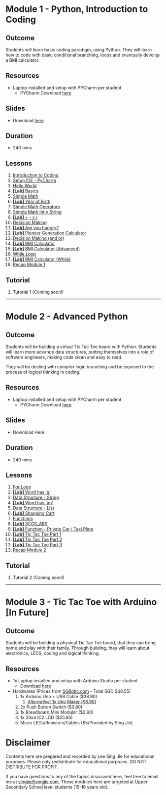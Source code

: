 # Module 1 - Python, Introduction to Coding

## Outcome

Students will learn basic coding paradigm, using Python. They will learn how to code with basic conditional branching, loops and eventually develop a BMI calculator.

## Resources
- Laptop installed and setup with PYCharm per student
  - PYCharm Download [here](https://www.jetbrains.com/pycharm/download/#section=windows)
  
## Slides
- Download [here](https://github.com/singjie/scgs-website/raw/gh-pages/SCGS%20-%201.0%20Python.pdf)

## Duration 
- 240 mins

## Lessons
1. [Introduction to Coding](https://youtu.be/Or6vjMsUHRU)
1. [Setup IDE - PyCharm](https://youtu.be/tiKiJaCzoMs)
1. [Hello World](https://youtu.be/s-38bX3bJSA)
1. [**[Lab]** Basics](https://youtu.be/J0p834QcaAA)
1. [Simple Math](https://youtu.be/TixJnZnSDf0)
1. [**[Lab]** Year of Birth](https://youtu.be/XAnclZ_jw_k)
1. [Simple Math Operators](https://youtu.be/6yf-RheenDc)
1. [Simple Math Int v String](https://youtu.be/maPQUt3VNCM)
1. [**[Lab]** + - x /](https://youtu.be/O4ZDADeZRrc)
1. [Decision Making](https://youtu.be/wMvoUv6oXd4)
1. [**[Lab]** Are you hungry?](https://youtu.be/2_OHWq_GFgI)
1. [**[Lab]** Pioneer Generation Calculator](https://youtu.be/zz5QsicXkM4)
1. [Decision Making (and or)](https://youtu.be/ZdUNZDMzNGs)
1. [**[Lab]** BMI Calculator](https://youtu.be/lAqa0JjUCN0)
1. [**[Lab]** BMI Calculator (Advanced)](https://youtu.be/dYBbNQY3zPo)
1. [While Loop](https://youtu.be/SRBWZth45zQ)
1. [**[Lab]** BMI Calculator (While)](https://youtu.be/lOeRHGQF-gc)
1. [Recap Module 1](https://youtu.be/-bnPnGFLO90)

## Tutorial
1. Tutorial 1 (Coming soon!)

----

# Module 2 - Advanced Python 

## Outcome
Students will be building a virtual Tic Tac Toe board with Python. Students will learn more advance data structures, putting themselves into a role of software engineers, making code clean and easy to read.
 
They will be dealing with complex logic branching and be exposed to the process of logical thinking in coding.

## Resources
- Laptop installed and setup with PYCharm per student
  - PYCharm Download [here](https://www.jetbrains.com/pycharm/download/#section=windows)

## Slides
- Download Here: <link>

## Duration 
- 240 mins

## Lessons
1. [For Loop](https://youtu.be/a0h49hoQVaY)
1. [**[Lab]** Word has 'a'](https://youtu.be/XyxS2dfeMDM)
1. [Data Structure - String](https://youtu.be/8Sw1YQsgInc)
1. [**[Lab]** Word has 'an'](https://youtu.be/0g_IyBVFdTg)
1. [Data Structure - List](https://youtu.be/FpjTizq2UGk)
1. [**[Lab]** Shopping Cart](https://youtu.be/4n5bAWNN7NE)
1. [Functions](https://youtu.be/lV41mAQFLWM)
1. [**[Lab]** SCGS_ABS](https://youtu.be/4LS3M-bCppE)
1. [**[Lab]** Function - Private Car / Taxi Plate](https://youtu.be/TpR1iusI_ik)
1. [**[Lab]** Tic Tac Toe Part 1](https://youtu.be/7IklVm4TIAI)
1. [**[Lab]** Tic Tac Toe Part 2](https://youtu.be/_CkzFxwIE4o)
1. [**[Lab]** Tic Tac Toe Part 3](https://youtu.be/4G3_QfU4DJw)
1. [Recap Module 2](https://youtu.be/vZ2KjisxQBo)

## Tutorial
1. Tutorial 2 (Coming soon!)

----

# Module 3 - Tic Tac Toe with Arduino [In Future]

## Outcome
Students will be building a physical Tic Tac Toe board, that they can bring home and play with their family. Through building, they will learn about electronics, LEDS, coding and logical thinking. 

## Resources
- 1x Laptop installed and setup with Arduino Studio per student
    - Download [here](https://www.arduino.cc/en/main/software)
- Hardwares (Prices from [SGBotic.com](http://sgbotic.com/) - Total SGD $68.55) 
    1. 1x Arduino Uno + USB Cable ($38.90) 
        1. [*Alternative:* 1x Uno Maker ($8.90)](https://sg.cytron.io/p-maker-uno-simplifying-arduino-for-education?r=1&gclid=Cj0KCQjw-af6BRC5ARIsAALPIlWsemK7GSA45pjJ3oaxW4NOgmI-Q_OD6YIMfFItznxS_HgRmvtExgEaAuosEALw_wcB)
    2. 2x Push Button Switch ($0.80)
    3. 1x Breadboard Mini Modular ($2.90)
    4. 1x 20x4 IC2 LCD ($25.95)
    5. Miscs LEDs/Resistors/Cables ($5/Provided by Sing Jie)

# Disclaimer
Contents here are prepared and recorded by Lee Sing Jie for educational purposes. Please only redistribute for educational purposes. DO NOT DISTRIBUTE FOR PROFIT.

If you have questions to any of the topics discussed here, feel free to email me at [singjie@singjie.com](singjie@singjie.com). These modules here are targeted at Upper Secondary School level students (15-16 years old). 
